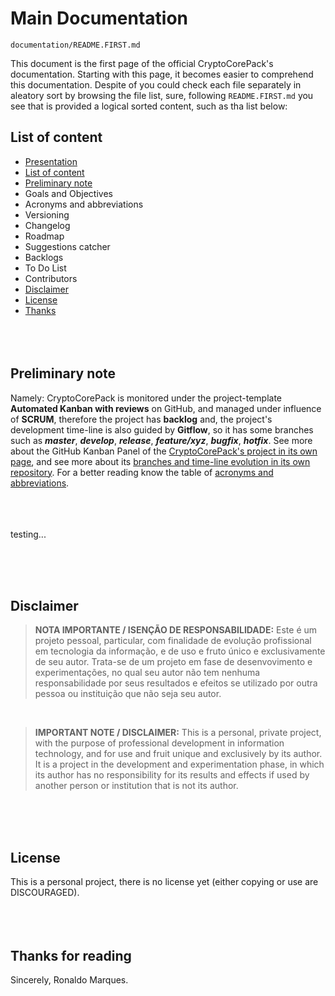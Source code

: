 <a name="presentation"></a>
# Main Documentation
`documentation/README.FIRST.md`  
  
This document is the first page of the official CryptoCorePack's documentation. Starting with this page, it becomes easier to comprehend this documentation. Despite of you could check each file separately in aleatory sort by browsing the file list, sure, following `README.FIRST.md` you see that is provided a logical sorted content, such as tha list below:  

<a name="list-of-content"></a>
## List of content
- [Presentation](#presentation)
- [List of content](#list-of-content)
- [Preliminary note](#preliminary-note)
- Goals and Objectives
- Acronyms and abbreviations
- Versioning
- Changelog
- Roadmap
- Suggestions catcher
- Backlogs
- To Do List
- Contributors
- [Disclaimer](#disclaimer)
- [License](#license)
- [Thanks](#thanks)  
&nbsp;  
&nbsp;  
&nbsp;  
<a name="preliminary-note"></a>
## Preliminary note
Namely: CryptoCorePack is monitored under the project-template **Automated Kanban with reviews** on GitHub, and managed under influence of **SCRUM**, therefore the project has **backlog** and, the project's development time-line is also guided by **Gitflow**, so it has some branches such as **_master_**, **_develop_**, **_release_**, **_feature/xyz_**, **_bugfix_**, **_hotfix_**. See more about the GitHub Kanban Panel of the [CryptoCorePack's project in its own page](https://github.com/users/ROPIMASI/projects/9), and see more about its [branches and time-line evolution in its own repository](https://github.com/ROPIMASI/CryptoCorePack). For a better reading know the table of [acronyms and abbreviations](https://github.com/ROPIMASI/CryptoCorePack/tree/master/documentation/acronyms-abbreviations.txt).  
&nbsp;  
&nbsp;  
&nbsp;  

testing...

&nbsp;  
&nbsp;  
&nbsp;  
<a name="disclaimer"></a>
## Disclaimer
>**NOTA IMPORTANTE / ISENÇÃO DE RESPONSABILIDADE:**
>Este é um projeto pessoal, particular, com finalidade de evolução profissional em tecnologia da informação, e de uso e fruto único e exclusivamente de seu autor. Trata-se de um projeto em fase de desenvovimento e experimentações, no qual seu autor não tem nenhuma responsabilidade por seus resultados e efeitos se utilizado por outra pessoa ou instituição que não seja seu autor.  
  
&nbsp;  
  
>**IMPORTANT NOTE / DISCLAIMER:**
>This is a personal, private project, with the purpose of professional development in information technology, and for use and fruit unique and exclusively by its author. It is a project in the development and experimentation phase, in which its author has no responsibility for its results and effects if used by another person or institution that is not its author.  
  
&nbsp;  
&nbsp;  
&nbsp;  
<a name="license"></a>
## License
This is a personal project, there is no license yet (either copying or use are DISCOURAGED).  
&nbsp;  
&nbsp;  
&nbsp;  
<a name="thanks"></a>
## Thanks for reading
Sincerely, Ronaldo Marques.  
&nbsp;  
&nbsp;  
&nbsp;  